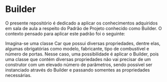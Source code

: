 # Builder

<div>
  <p>O presente repositório é dedicado a aplicar os conhecimentos adquiridos em sala de aula a respeito do Padrão de Projeto conhecido como Builder. O contexto pensado para aplicar este padrão foi o seguinte:</p>

  <p>Imagina-se uma classe Car que possui diversas propriedades, dentre elas, algumas obrigatórias como modelo, fabricante, tipo de combustível e número de portas. Nesse caso, uma possibilidade é aplicar o Builder, pois uma classe que contém diversas propriedades não vai precisar de um construtor com um elevado número de parâmetros, sendo possível ser instanciado através do Builder e passando somentes as propriedades necessárias.</p>
</div>